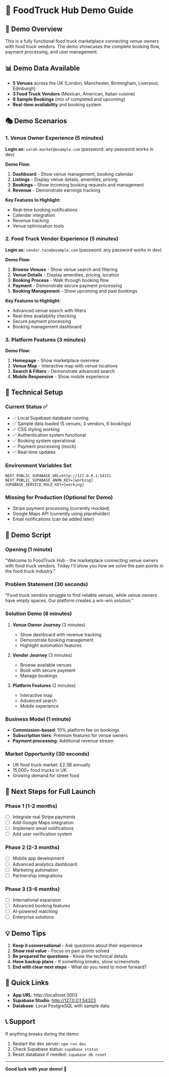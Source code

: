 # 🚀 FoodTruck Hub Demo Guide

## 🎯 Demo Overview
This is a fully functional food truck marketplace connecting venue owners with food truck vendors. The demo showcases the complete booking flow, payment processing, and user management.

## 📊 Demo Data Available
- **5 Venues** across the UK (London, Manchester, Birmingham, Liverpool, Edinburgh)
- **3 Food Truck Vendors** (Mexican, American, Italian cuisine)
- **6 Sample Bookings** (mix of completed and upcoming)
- **Real-time availability** and booking system

## 🎭 Demo Scenarios

### 1. **Venue Owner Experience** (5 minutes)
**Login as:** `sarah.market@example.com` (password: any password works in dev)

**Demo Flow:**
1. **Dashboard** - Show venue management, booking calendar
2. **Listings** - Display venue details, amenities, pricing
3. **Bookings** - Show incoming booking requests and management
4. **Revenue** - Demonstrate earnings tracking

**Key Features to Highlight:**
- Real-time booking notifications
- Calendar integration
- Revenue tracking
- Venue optimization tools

### 2. **Food Truck Vendor Experience** (5 minutes)
**Login as:** `vendor.taco@example.com` (password: any password works in dev)

**Demo Flow:**
1. **Browse Venues** - Show venue search and filtering
2. **Venue Details** - Display amenities, pricing, location
3. **Booking Process** - Walk through booking flow
4. **Payment** - Demonstrate secure payment processing
5. **Booking Management** - Show upcoming and past bookings

**Key Features to Highlight:**
- Advanced venue search with filters
- Real-time availability checking
- Secure payment processing
- Booking management dashboard

### 3. **Platform Features** (3 minutes)
**Demo Flow:**
1. **Homepage** - Show marketplace overview
2. **Venue Map** - Interactive map with venue locations
3. **Search & Filters** - Demonstrate advanced search
4. **Mobile Responsive** - Show mobile experience

## 🔧 Technical Setup

### Current Status ✅
- ✅ Local Supabase database running
- ✅ Sample data loaded (5 venues, 3 vendors, 6 bookings)
- ✅ CSS styling working
- ✅ Authentication system functional
- ✅ Booking system operational
- ✅ Payment processing (mock)
- ✅ Real-time updates

### Environment Variables Set
```env
NEXT_PUBLIC_SUPABASE_URL=http://127.0.0.1:54321
NEXT_PUBLIC_SUPABASE_ANON_KEY=[working]
SUPABASE_SERVICE_ROLE_KEY=[working]
```

### Missing for Production (Optional for Demo)
- Stripe payment processing (currently mocked)
- Google Maps API (currently using placeholder)
- Email notifications (can be added later)

## 🎪 Demo Script

### Opening (1 minute)
"Welcome to FoodTruck Hub - the marketplace connecting venue owners with food truck vendors. Today I'll show you how we solve the pain points in the food truck industry."

### Problem Statement (30 seconds)
"Food truck vendors struggle to find reliable venues, while venue owners have empty spaces. Our platform creates a win-win solution."

### Solution Demo (8 minutes)
1. **Venue Owner Journey** (3 minutes)
   - Show dashboard with revenue tracking
   - Demonstrate booking management
   - Highlight automation features

2. **Vendor Journey** (3 minutes)
   - Browse available venues
   - Book with secure payment
   - Manage bookings

3. **Platform Features** (2 minutes)
   - Interactive map
   - Advanced search
   - Mobile experience

### Business Model (1 minute)
- **Commission-based**: 10% platform fee on bookings
- **Subscription tiers**: Premium features for venue owners
- **Payment processing**: Additional revenue stream

### Market Opportunity (30 seconds)
- UK food truck market: £2.3B annually
- 15,000+ food trucks in UK
- Growing demand for street food

## 🚀 Next Steps for Full Launch

### Phase 1 (1-2 months)
- [ ] Integrate real Stripe payments
- [ ] Add Google Maps integration
- [ ] Implement email notifications
- [ ] Add user verification system

### Phase 2 (2-3 months)
- [ ] Mobile app development
- [ ] Advanced analytics dashboard
- [ ] Marketing automation
- [ ] Partnership integrations

### Phase 3 (3-6 months)
- [ ] International expansion
- [ ] Advanced booking features
- [ ] AI-powered matching
- [ ] Enterprise solutions

## 💡 Demo Tips

1. **Keep it conversational** - Ask questions about their experience
2. **Show real value** - Focus on pain points solved
3. **Be prepared for questions** - Know the technical details
4. **Have backup plans** - If something breaks, show screenshots
5. **End with clear next steps** - What do you need to move forward?

## 🔗 Quick Links
- **App URL**: http://localhost:3003
- **Supabase Studio**: http://127.0.0.1:54323
- **Database**: Local PostgreSQL with sample data

## 📞 Support
If anything breaks during the demo:
1. Restart the dev server: `npm run dev`
2. Check Supabase status: `supabase status`
3. Reset database if needed: `supabase db reset`

---

**Good luck with your demo! 🚀** 